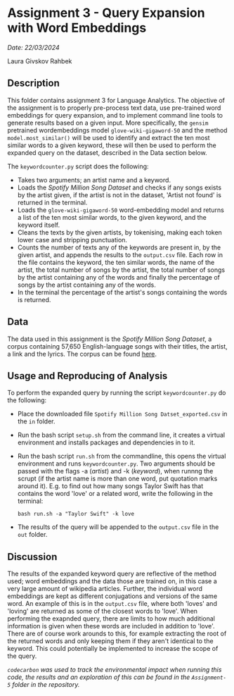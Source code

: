 # Assignment 3 - Query Expansion with Word Embeddings

*Date: 22/03/2024*

Laura Givskov Rahbek 

## Description 

This folder contains assignment 3 for Language Analytics. The objective of the assignment is to properly pre-process text data, use pre-trained word embeddings for query expansion, and to implement command line tools to generate results based on a given input. More specifically, the ```gensim``` pretrained wordembeddings model  ```glove-wiki-gigaword-50``` and the method ```model.most_similar()``` will be used to identify and extract the ten most similar words to a given keyword, these will then be used to perform the expanded query on the dataset, described in the Data section below. 

The ```keywordcounter.py``` script does the following: 

- Takes two arguments; an artist name and a keyword. 
- Loads the *Spotify Million Song Dataset* and checks if any songs exists by the artist given, if the artist is not in the dataset, 'Artist not found' is returned in the terminal. 
- Loads the ```glove-wiki-gigaword-50``` word-embedding model and returns a list of the ten most similar words, to the given keyword, and the keyword itself. 
- Cleans the texts by the given artists, by tokenising, making each token lower case and stripping punctuation. 
- Counts the number of texts any of the keywords are present in, by the given artist, and appends the results to the ```output.csv``` file. Each row in the file contains the keyword, the ten similar words, the name of the artist, the total number of songs by the artist, the total number of songs by the artist containing any of the words and finally the percentage of songs by the artist containing any of the words. 
- In the terminal the percentage of the artist's songs containing the words is returned. 

## Data

The data used in this assignment is the *Spotify Million Song Dataset*, a corpus containing 57,650 English-language songs with their titles, the artist, a link and the lyrics. The corpus can be found [here](https://www.kaggle.com/datasets/joebeachcapital/57651-spotify-songs). 

## Usage and Reproducing of Analysis 

To perform the expanded query by running the script ```keywordcounter.py``` do the following: 
- Place the downloaded file ```Spotify Million Song Datset_exported.csv``` in the ```in``` folder.
- Run the bash script ```setup.sh``` from the command line, it creates a virtual environment and installs packages and dependencies in to it.
- Run the bash script ```run.sh``` from the commandline, this opens the virtual environment and runs ```keywordcounter.py```. Two arguments should be passed with the flags -a (*artist*) and -k (*keyword*), when runnng the scrupt (if the artist name is more than one word, put quotation marks around it). E.g. to find out how many songs Taylor Swift has that contains the word 'love' or a related word, write the following in the terminal: 

  ```
  bash run.sh -a "Taylor Swift" -k love
  ```

- The results of the query will be appended to the ```output.csv``` file in the ```out``` folder. 

## Discussion 

The results of the expanded keyword query are reflective of the method used; word embeddings and the data those are trained on, in this case a very large amount of wikipedia articles. Further, the individual word embeddings are kept as different conjugations and versions of the same word. An example of this is in the ```output.csv``` file, where both 'loves' and 'loving' are returned as some of the closest words to 'love'. When performing the exapnded query, there are limits to how much additional information is given when these words are included in addition to 'love'. There are of course work arounds to this, for example extracting the root of the returned words and only keeping them if they aren't identical to the keyword. This could potentially be implemented to increase the scope of the query. 

*```codecarbon``` was used to track the environmental impact when running this code, the results and an exploration of this can be found in the ```Assignment-5``` folder in the repository.*
